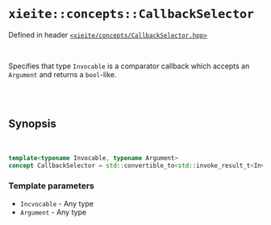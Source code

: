 # `xieite::concepts::CallbackSelector`
Defined in header [`<xieite/concepts/CallbackSelector.hpp>`](../../include/xieite/concepts/CallbackSelector.hpp)

<br/>


Specifies that type `Invocable` is a comparator callback which accepts an `Argument` and returns a `bool`-like.

<br/><br/>

## Synopsis

<br/>

```cpp
template<typename Invocable, typename Argument>
concept CallbackSelector = std::convertible_to<std::invoke_result_t<Invocable, Argument>, bool>;
```
### Template parameters
- `Incvocable` - Any type
- `Argument` - Any type
